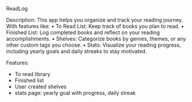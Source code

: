 ReadLog 

Description:
This app helps you organize and track your reading journey. With features like:
	•	To Read List: Keep track of books you plan to read.
	•	Finished List: Log completed books and reflect on your reading accomplishments.
	•	Shelves: Categorize books by genres, themes, or any other custom tags you choose.
	•	Stats: Visualize your reading progress, including yearly goals and daily streaks to stay motivated.


Features:
- To read library
- Finished list
- User created shelves
- stats page: yearly goal with progress, daily streak


